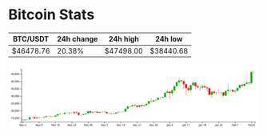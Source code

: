 # Bitcoin Stats

BTC/USDT|24h change|24h high|24h low|
|---|---|---|---|
|$46478.76|20.38%|$47498.00|$38440.68|

<img src="./chart.svg">
